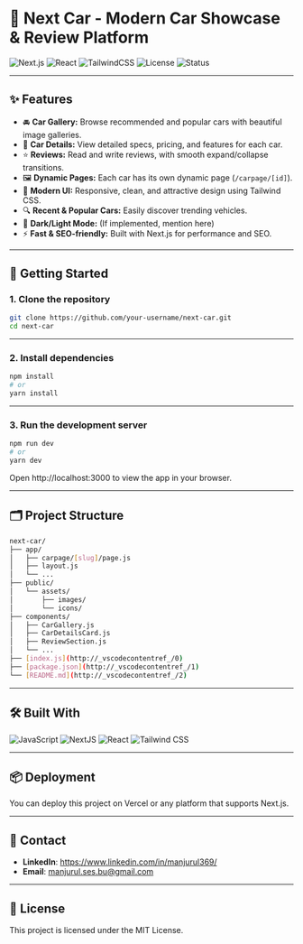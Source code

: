 # 🚗 Next Car - Modern Car Showcase & Review Platform

![Next.js](https://img.shields.io/badge/Next.js-13+-blue?logo=next.js)
![React](https://img.shields.io/badge/React-18+-61DAFB?logo=react)
![TailwindCSS](https://img.shields.io/badge/TailwindCSS-3+-38BDF8?logo=tailwindcss)
![License](https://img.shields.io/badge/license-MIT-green)
![Status](https://img.shields.io/badge/status-Active-brightgreen)

---

## ✨ Features

- 🚘 **Car Gallery:** Browse recommended and popular cars with beautiful image galleries.
- 📝 **Car Details:** View detailed specs, pricing, and features for each car.
- ⭐ **Reviews:** Read and write reviews, with smooth expand/collapse transitions.
- 🖼️ **Dynamic Pages:** Each car has its own dynamic page (`/carpage/[id]`).
- 🎨 **Modern UI:** Responsive, clean, and attractive design using Tailwind CSS.
- 🔍 **Recent & Popular Cars:** Easily discover trending vehicles.
- 🌙 **Dark/Light Mode:** (If implemented, mention here)
- ⚡ **Fast & SEO-friendly:** Built with Next.js for performance and SEO.

---

## 🚀 Getting Started

### 1. Clone the repository

```bash
git clone https://github.com/your-username/next-car.git
cd next-car
```

---

### 2. Install dependencies

```bash
npm install
# or
yarn install
```

---

### 3. Run the development server

```bash
npm run dev
# or
yarn dev
```
Open http://localhost:3000 to view the app in your browser.

---

## 🗂️ Project Structure

```bash
next-car/
├── app/
│   ├── carpage/[slug]/page.js
│   ├── layout.js
│   └── ...
├── public/
│   └── assets/
│       ├── images/
│       └── icons/
├── components/
│   ├── CarGallery.js
│   ├── CarDetailsCard.js
│   ├── ReviewSection.js
│   └── ...
├── [index.js](http://_vscodecontentref_/0)
├── [package.json](http://_vscodecontentref_/1)
└── [README.md](http://_vscodecontentref_/2)
```

---

## 🛠️ Built With

<p align="left">
  <img src="https://img.shields.io/badge/JavaScript-F7DF1E?style=for-the-badge&logo=javascript&logoColor=black" alt="JavaScript"/>
  <img src="https://img.shields.io/badge/Next.js-000000?style=for-the-badge&logo=next.js&logoColor=white" alt="NextJS"/>
  <img src="https://img.shields.io/badge/React-61DAFB?style=for-the-badge&logo=react&logoColor=black" alt="React"/>
  <img src="https://img.shields.io/badge/TailwindCSS-06B6D4?style=for-the-badge&logo=tailwindcss&logoColor=white" alt="Tailwind CSS"/>
</p>

---

## 📦 Deployment
You can deploy this project on Vercel or any platform that supports Next.js.

---

## 📧 Contact
- **LinkedIn**: https://www.linkedin.com/in/manjurul369/
- **Email**: manjurul.ses.bu@gmail.com

---

## 📄 License
This project is licensed under the MIT License.
